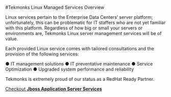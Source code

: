 #Tekmonks Linux Managed Services Overview

Linux services pertain to the Enterprise Data Centers’ server platform; unfortunately, this can be problematic for IT staffers who are not yet familiar with this platform. Regardless of how big or small your servers or environments are, Tekmonks Linux server management services will be of value.

Each provided Linux service comes with tailored consultations and the provision of the following services:

● IT management solutions
● IT preventative maintenance
● Service Optimization
● Upgraded system performance and reliability

Tekmonks is extremely proud of our status as a RedHat Ready Partner.

[Checkout **Jboss Application Server Services**]({{#makeLink}}./article.html?article_path=./solutions/enterprise.md/redhat.md/jbossapplicationserverservices.md&menu_path=.menus/en{{/makeLink}})